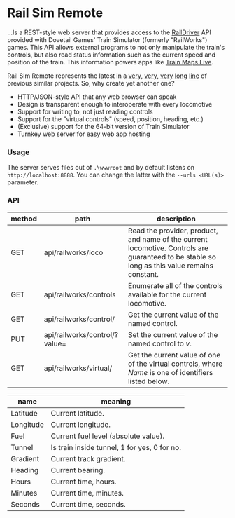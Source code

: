 # Rail Sim Remote

...Is a REST-style web server that provides access to the
[RailDriver](http://raildriver.com/products/raildriver.php) API provided with
Dovetail Games' Train Simulator (formerly "RailWorks") games. This API allows
external programs to not only manipulate the train's controls, but also read
status information such as the current speed and position of the train. This
information powers apps like
[Train Maps Live](https://web.archive.org/web/20180704124447/http://haywardstudios.co.uk/train-maps-live/).

Rail Sim Remote represents the latest in a
[very,](https://github.com/cheesestraws/rdip)
[very,](https://github.com/alios/raildriver)
[very](https://www.trainsim.com/vbts/showthread.php?325000-TSConductor-Train-Simulator-TCP-Interface)
[long](https://github.com/piotrkilczuk/py-raildriver)
[line](https://github.com/reallyinsane/trainsimulator-controller)
of previous similar projects. So, why create yet another one?

* HTTP/JSON-style API that any web browser can speak
* Design is transparent enough to interoperate with every locomotive
* Support for writing to, not just reading controls
* Support for the "virtual controls" (speed, position, heading, etc.)
* (Exclusive) support for the 64-bit version of Train Simulator
* Turnkey web server for easy web app hosting

### Usage

The server serves files out of `.\wwwroot` and by default listens on
`http://localhost:8888`. You can change the latter with the `--urls <URL(s)>`
parameter.

### API

| method | path | description |
| --- | --- | --- |
| GET | api/railworks/loco | Read the provider, product, and name of the current locomotive. Controls are guaranteed to be stable so long as this value remains constant. |
| GET | api/railworks/controls | Enumerate all of the controls available for the current locomotive. |
| GET | api/railworks/control/<Name> | Get the current value of the named control. |
| PUT | api/railworks/control/<Name>?value=<v> | Set the current value of the named control to *v*. |
| GET | api/railworks/virtual/<Name> | Get the current value of one of the virtual controls, where *Name* is one of identifiers listed below. |

| name | meaning |
| --- | --- |
| Latitude | Current latitude. |
| Longitude | Current longitude. |
| Fuel | Current fuel level (absolute value). |
| Tunnel | Is train inside tunnel, 1 for yes, 0 for no. |
| Gradient | Current track gradient. |
| Heading | Current bearing. |
| Hours | Current time, hours. |
| Minutes | Current time, minutes. |
| Seconds | Current time, seconds. |